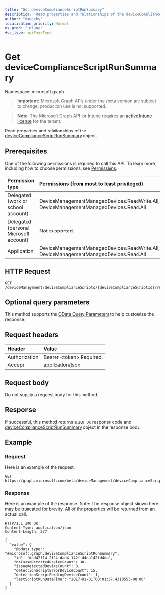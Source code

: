 ```yaml
---
title: "Get deviceComplianceScriptRunSummary"
description: "Read properties and relationships of the deviceComplianceScriptRunSummary object."
author: "dougeby"
localization_priority: Normal
ms.prod: "intune"
doc_type: apiPageType
---
```


# Get deviceComplianceScriptRunSummary

Namespace: microsoft.graph

> **Important:** Microsoft Graph APIs under the /beta version are subject to change; production use is not supported.

> **Note:** The Microsoft Graph API for Intune requires an [active Intune license](https://go.microsoft.com/fwlink/?linkid=839381) for the tenant.

Read properties and relationships of the [deviceComplianceScriptRunSummary](../resources/intune-devices-devicecompliancescriptrunsummary.md) object.

## Prerequisites
One of the following permissions is required to call this API. To learn more, including how to choose permissions, see [Permissions](/graph/permissions-reference).

|Permission type|Permissions (from most to least privileged)|
|:---|:---|
|Delegated (work or school account)|DeviceManagementManagedDevices.ReadWrite.All, DeviceManagementManagedDevices.Read.All|
|Delegated (personal Microsoft account)|Not supported.|
|Application|DeviceManagementManagedDevices.ReadWrite.All, DeviceManagementManagedDevices.Read.All|

## HTTP Request
<!-- {
  "blockType": "ignored"
}
-->
``` http
GET /deviceManagement/deviceComplianceScripts/{deviceComplianceScriptId}/runSummary
```

## Optional query parameters
This method supports the [OData Query Parameters](/graph/query-parameters) to help customize the response.

## Request headers
|Header|Value|
|:---|:---|
|Authorization|Bearer &lt;token&gt; Required.|
|Accept|application/json|

## Request body
Do not supply a request body for this method.

## Response
If successful, this method returns a `200 OK` response code and [deviceComplianceScriptRunSummary](../resources/intune-devices-devicecompliancescriptrunsummary.md) object in the response body.

## Example

### Request
Here is an example of the request.
``` http
GET https://graph.microsoft.com/beta/deviceManagement/deviceComplianceScripts/{deviceComplianceScriptId}/runSummary
```

### Response
Here is an example of the response. Note: The response object shown here may be truncated for brevity. All of the properties will be returned from an actual call.
``` http
HTTP/1.1 200 OK
Content-Type: application/json
Content-Length: 377

{
  "value": {
    "@odata.type": "#microsoft.graph.deviceComplianceScriptRunSummary",
    "id": "dad42f14-2f14-dad4-142f-d4da142fd4da",
    "noIssueDetectedDeviceCount": 10,
    "issueDetectedDeviceCount": 8,
    "detectionScriptErrorDeviceCount": 15,
    "detectionScriptPendingDeviceCount": 1,
    "lastScriptRunDateTime": "2017-01-01T00:01:17.4310553-08:00"
  }
}
```






